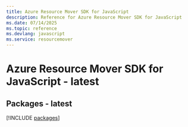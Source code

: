 ```yaml
---
title: Azure Resource Mover SDK for JavaScript
description: Reference for Azure Resource Mover SDK for JavaScript
ms.date: 07/14/2025
ms.topic: reference
ms.devlang: javascript
ms.service: resourcemover
---
```

# Azure Resource Mover SDK for JavaScript - latest
## Packages - latest
[!INCLUDE [packages](resource-mover-index.md)]